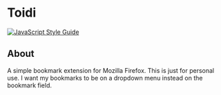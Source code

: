 # Toidi

[![JavaScript Style Guide](https://img.shields.io/badge/code_style-standard-brightgreen.svg)](https://standardjs.com)

## About
A simple bookmark extension for Mozilla Firefox. This is just for personal use.
I want my bookmarks to be on a dropdown menu instead on the bookmark field.
